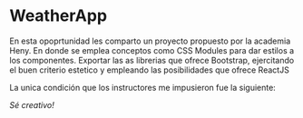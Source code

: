 # WeatherApp

En esta opoprtunidad les comparto un proyecto propuesto por la academia Heny. En donde se emplea conceptos como CSS Modules para dar estilos a los componentes. Exportar las as librerias que ofrece Bootstrap, ejercitando el buen criterio estetico y empleando las posibilidades que ofrece ReactJS

La unica condición que los instructores me impusieron fue la siguiente:  

*Sé creativo!*
